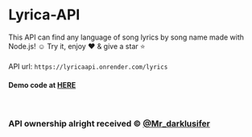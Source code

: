 # Lyrica-API

This API can find any language of song lyrics by song name made with Node.js! ☺ Try it, enjoy ♥ & give a star ⭐ 
<br><br>
API url: ```
    https://lyricaapi.onrender.com/lyrics
    ```
#### Demo code at [HERE](https://github.com/Darklusifer/Lyrica-API/lyrics.py)
<br>

### API ownership alright received ©️ [@Mr_darklusifer](https://t.me/itz_darklusiferbot)
